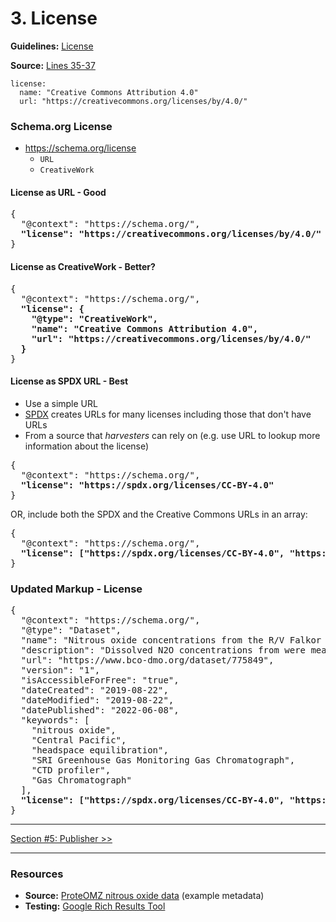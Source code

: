 # 3. License

**Guidelines:** 
[License](/guides/Dataset.md#license)

**Source:**
[Lines 35-37](/tutorials/esip-summer-mtg-2022/examples/dataset-01.txt#L35-L37)

```
license: 
  name: "Creative Commons Attribution 4.0"
  url: "https://creativecommons.org/licenses/by/4.0/"
```

### Schema.org License

- https://schema.org/license
    - `URL`
    - `CreativeWork`

#### License as URL - Good

<pre>
{
  "@context": "https://schema.org/",
  <strong>"license": "https://creativecommons.org/licenses/by/4.0/"</strong>
}
</pre>

#### License as CreativeWork - Better?

<pre>
{
  "@context": "https://schema.org/",
  <strong>"license": {
    "@type": "CreativeWork",
    "name": "Creative Commons Attribution 4.0",
    "url": "https://creativecommons.org/licenses/by/4.0/"
  }</strong>
}
</pre>

#### License as SPDX URL - Best

- Use a simple URL
- [SPDX](https://spdx.org/licenses/) creates URLs for many licenses including those that don't have URLs
- From a source that <em>harvesters</em> can rely on (e.g. use URL to lookup more information about the license)

<pre>
{
  "@context": "https://schema.org/",
  <strong>"license": "https://spdx.org/licenses/CC-BY-4.0"</strong>
}
</pre>

OR, include both the SPDX and the Creative Commons URLs in an array:

<pre>
{
  "@context": "https://schema.org/",
  <strong>"license": ["https://spdx.org/licenses/CC-BY-4.0", "https://creativecommons.org/licenses/by/4.0/"]</strong>
}
</pre>

### Updated Markup - License

<pre>
{
  "@context": "https://schema.org/",
  "@type": "Dataset",
  "name": "Nitrous oxide concentrations from the R/V Falkor expedition FK160115 in the Central Pacific from January to February 2016",
  "description": "Dissolved N2O concentrations from were measured in discrete samples on a research expedition to the Equatorial Pacific. Water samples were collected using a 24 bottle Niskin rosette equipped with a CTD. N₂O concentrations were measured using a headspace equilibration method and analyzed on a SRI Greenhouse Gas Monitoring Gas Chromatograph.",
  "url": "https://www.bco-dmo.org/dataset/775849",
  "version": "1",
  "isAccessibleForFree": "true",
  "dateCreated": "2019-08-22",
  "dateModified": "2019-08-22",
  "datePublished": "2022-06-08",
  "keywords": [
    "nitrous oxide", 
    "Central Pacific", 
    "headspace equilibration", 
    "SRI Greenhouse Gas Monitoring Gas Chromatograph",
    "CTD profiler",
    "Gas Chromatograph"
  ],
  <strong>"license": ["https://spdx.org/licenses/CC-BY-4.0", "https://creativecommons.org/licenses/by/4.0/"]</strong>
}
</pre>
<hr/>

[Section #5: Publisher >>](05_publisher.md)

<hr/>

### Resources
- **Source:** [ProteOMZ nitrous oxide data](/tutorials/esip-summer-mtg-2022/examples/dataset-01.txt) (example metadata)
- **Testing:** [Google Rich Results Tool](https://search.google.com/test/rich-results)
